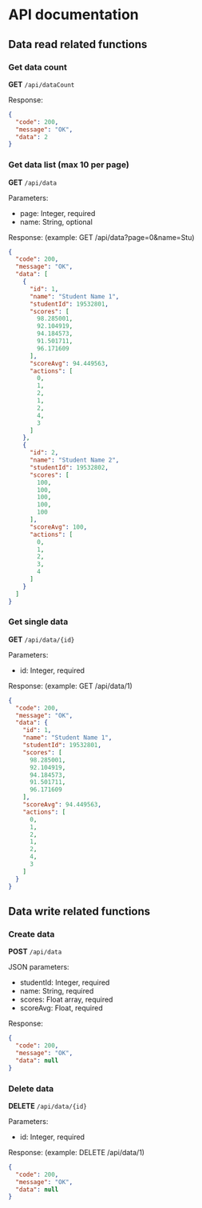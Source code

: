 # API documentation

## Data read related functions

### Get data count

**GET** `/api/dataCount`

Response:

```json
{
  "code": 200,
  "message": "OK",
  "data": 2
}
```

### Get data list (max 10 per page)

**GET** `/api/data`

Parameters:

- page: Integer, required
- name: String, optional

Response: (example: GET /api/data?page=0&name=Stu)

```json
{
  "code": 200,
  "message": "OK",
  "data": [
    {
      "id": 1,
      "name": "Student Name 1",
      "studentId": 19532801,
      "scores": [
        98.285001,
        92.104919,
        94.184573,
        91.501711,
        96.171609
      ],
      "scoreAvg": 94.449563,
      "actions": [
        0,
        1,
        2,
        1,
        2,
        4,
        3
      ]
    },
    {
      "id": 2,
      "name": "Student Name 2",
      "studentId": 19532802,
      "scores": [
        100,
        100,
        100,
        100,
        100
      ],
      "scoreAvg": 100,
      "actions": [
        0,
        1,
        2,
        3,
        4
      ]
    }
  ]
}
```

### Get single data

**GET** `/api/data/{id}`

Parameters:

- id: Integer, required

Response: (example: GET /api/data/1)

```json
{
  "code": 200,
  "message": "OK",
  "data": {
    "id": 1,
    "name": "Student Name 1",
    "studentId": 19532801,
    "scores": [
      98.285001,
      92.104919,
      94.184573,
      91.501711,
      96.171609
    ],
    "scoreAvg": 94.449563,
    "actions": [
      0,
      1,
      2,
      1,
      2,
      4,
      3
    ]
  }
}
```

## Data write related functions

### Create data

**POST** `/api/data`

JSON parameters:

- studentId: Integer, required
- name: String, required
- scores: Float array, required
- scoreAvg: Float, required

Response:

```json
{
  "code": 200,
  "message": "OK",
  "data": null
}
```

### Delete data

**DELETE** `/api/data/{id}`

Parameters:

- id: Integer, required

Response: (example: DELETE /api/data/1)

```json
{
  "code": 200,
  "message": "OK",
  "data": null
}
```
